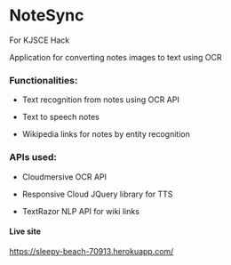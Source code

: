 # NoteSync

For KJSCE Hack

Application for converting notes images to text using OCR


### Functionalities:

* Text recognition from notes using OCR API

* Text to speech notes

* Wikipedia links for notes by entity recognition

### APIs used:

* Cloudmersive OCR API

* Responsive Cloud JQuery library for TTS

* TextRazor NLP API for wiki links

#### Live site

https://sleepy-beach-70913.herokuapp.com/
